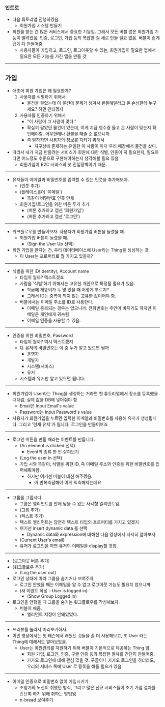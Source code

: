 
### 인트로
- 다음 튜토리얼 진행하겠음.
	- 회원가입 시스템 만들기
- 회원을 받는 건 많은 서비스에서 중요한 기능임. 그래서 모든 버블 앱은 회원가입 기능이 딸려있음. 인증, 로그인, 가입 등의 복잡한 걸 새로 만들 필요 없음. 버블이 쉽게 쉽게 다 만들어줌
	- 사용자들이 가입하고, 로그인, 로그아웃할 수 있는, 회원가입이 필요한 앱에서 필요한 모든 기능을 가진 앱을 만들 것
---
## 가입
- 애초에 회원 가입은 왜 필요한가?
	1. 사용자를 식별하기 위해서
		- 물건을 팔았는데 이 물건에 문제가 생겨서 환불해달라고 온 손님한테 누구세요? 하면 안되겠지
	2. 사용자를 인증하기 위해서
		- "이 사람이 그 사람이 맞다."
		- 확실히 팔았던 물건이 있는데, 이게 지금 영수증 들고 온 사람이 맞는지 확인해야함. 아무한테나 환불을 해줄 순 없으니까.
		- 즉 말하자면 사용자의 정보를 지키기 위해서
			- 지구상에 존재하는 유일한 이 사람이 아까 우리 매장에서 물건을 샀다.
- 따라서 내가 지금 만들려는 서비스가 회원에 대한 식별, 인증이 꼭 필요한지, 필요하다면 어느정도 수준으로 구현해야하는지 생각해볼 필요 있음
	- 회원가입이 B2C 서비스의 첫 진입장벽이기 때문.
---
- 유저들이 이메일과 비밀번호를 입력할 수 있는 인풋을 추가해보자.
	- (인풋 추가)
	- (플레이스홀더 '이메일')
		- 똑같이 비밀번호 인풋 만듦
	- 회원가입/로그인을 위한 버튼 두개 추가
		- (버튼 추가하고 캡션 '회원가입')
		- (버튼 추가하고 캡션 '로그인')
---
- 워크플로우를 만들어보자. 사용자가 회원가입 버튼을 눌렀을 때.
	- 회원가입 버튼이 눌렸을 때.
		- (Sign the User Up 선택)
- 회원 가입을 한다는 건, 우리 데이터베이스에 User라는 Thing을 생성하는 것.
	- 이 User는 프로퍼티로 뭘 가지고 있을까?
---
- 식별을 위한 ID(Identity), Account name
	- 타입이 뭘까? 텍스트겠죠
	- 사람을 '식별'하기 위해서는 고유한 개인으로 특정될 필요가 있음.
		- 학급에 개똥이가 두 명 있을 때 어떻게 부르지?
		- 그래서 ID는 중복이 되지 않는 고유한 값이어야 함.
	- 버블에서는 이메일 주소를 ID로 사용한다.
		- 이메일 중복되는 경우는 없으니까. 전화번호는 주인이 바뀌기도 하지만 이메일은 개인에게 귀속됨
		- 이메일 인증을 사용할 수 있음.
---
- 인증을 위한 비밀번호, Password
	- 타입이 뭘까? 역시 텍스트겠지
	- Q. 유저의 비밀번호는 이 중 누가 알고 있으면 될까
		- 운영자
		- 개발자
		- 시스템(서비스)
		- 유저
	- 시스템과 유저만 알고 있으면 됩니다.
---
- 회원가입이 User라는 Thing을 생성하는 거라면 첫 튜토리얼에서 장소를 등록했을 때처럼, 실제 값을 DB에 넣어줘야 함
	- Email은 Input Email's value
	- Password는 Input Password's value
- 사용자가 회원가입을 누르면 입력한 이메일과 비밀번호를 사용해 유저가 생성됩니다. 그리고 '현재 유저'가 됩니다. 로그인을 만들어보죠
---
- 로그인 버튼을 만들 때라는 이벤트를 만듭니다.
	- (An element is clicked 선택)
		- Event의 종류 한 번 살펴보기
	- (Log the user in 선택)
	- 가입 시와 똑같이, 식별을 위한 ID, 즉 이메일 주소와 인증을 위한 비밀번호를 입력해줘야함.
		- 하지만 여기선 버블이 대신 해주겠음.
			- 아 반복숙달해야 이게 익숙해지는데요
---
- 그룹을 그립시다.
	- 그룹은 엘리먼트를 안에 담을 수 있는 사각형 엘리먼트임.
	- (그룹 추가)
	- (텍스트 추가)
	- 텍스트 엘리먼트는 당연히 텍스트 타입의 프로퍼티를 가지고 있겠지
	- 여기선 Insert dynamic data 를 선택
		- Dynamic data와 expression에 대해선 다음 영상에서 자세히 알아보자
	- (Current User's email)
	- 유저가 로그인을 하면 유저의 이메일을 display할 것임.
---
- (로그아웃 버튼 추가)
- (워크플로우 추가)
	- (Log the user out) 
-  로그인 상태에 따라 그룹을 숨기거나 보여주자
	- 로그인 안했을 때는 이메일을 알 수 없고 로그아웃 기능도 필요치 않으니까
	- (새 이벤트 작성 - User is logged in)
		- (Show Group Logged In)
- 로그인을 안했을 때 그룹을 숨기는 워크플로우를 작성해보자.
	- 버블이 해줌.
		- 엘리먼트 지정이 안돼있었다.
---
- 프리뷰를 눌러서 미리보기하자.
- 이번 영상에서는 첫 레슨에서 배웠던 것들을 좀 더 사용해보고, 또 User 라는 Thing에 대해서도 알아보았음.
	- User는 회원관리를 지원하기 위해 버블이 기본적으로 제공하는 Thing  임.
		- 회원 가입, 로그인, 인증, 구글 인증 등의 복잡한 절차를 간단히 만들어줌.
		- 카카오 로그인에 대해 관심 많을 것. 구글이나 카카오 로그인을 하더라도, 우리의 서비스 쪽에 User 로 등록을 해둘 필요가 있음. 
---
- 이메일 인증으로 비밀번호 없이 가입시키기
	- 초창기의 노션이 취했던 방식, 그리고 많은 신규 서비스들이 초기 가입 절차를 간단히 하기 위해 취하는 방법임
	- n-bread 보여주기